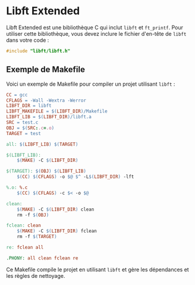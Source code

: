 # Libft Extended

Libft Extended est une bibliothèque C qui inclut `libft` et `ft_printf`. Pour utiliser cette bibliothèque, vous devez inclure le fichier d'en-tête de `libft` dans votre code :

```c
#include "libft/libft.h"
```

## Exemple de Makefile

Voici un exemple de Makefile pour compiler un projet utilisant `libft` :

```makefile
CC = gcc
CFLAGS = -Wall -Wextra -Werror
LIBFT_DIR = libft
LIBFT_MAKEFILE = $(LIBFT_DIR)/Makefile
LIBFT_LIB = $(LIBFT_DIR)/libft.a
SRC = test.c
OBJ = $(SRC:.c=.o)
TARGET = test

all: $(LIBFT_LIB) $(TARGET)

$(LIBFT_LIB):
	$(MAKE) -C $(LIBFT_DIR)

$(TARGET): $(OBJ) $(LIBFT_LIB)
	$(CC) $(CFLAGS) -o $@ $^ -L$(LIBFT_DIR) -lft

%.o: %.c
	$(CC) $(CFLAGS) -c $< -o $@

clean:
	$(MAKE) -C $(LIBFT_DIR) clean
	rm -f $(OBJ)

fclean: clean
	$(MAKE) -C $(LIBFT_DIR) fclean
	rm -f $(TARGET)

re: fclean all

.PHONY: all clean fclean re
```

Ce Makefile compile le projet en utilisant `libft` et gère les dépendances et les règles de nettoyage.
